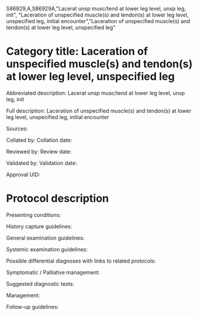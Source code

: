 S86929,A,S86929A,"Lacerat unsp musc/tend at lower leg level, unsp leg, init", "Laceration of unspecified muscle(s) and tendon(s) at lower leg level, unspecified leg, initial encounter","Laceration of unspecified muscle(s) and tendon(s) at lower leg level, unspecified leg"
# Category title: Laceration of unspecified muscle(s) and tendon(s) at lower leg level, unspecified leg

Abbreviated description: Lacerat unsp musc/tend at lower leg level, unsp leg, init

Full description: Laceration of unspecified muscle(s) and tendon(s) at lower leg level, unspecified leg, initial encounter

Sources:

Collated by:
Collation date:

Reviewed by:
Review date:

Validated by:
Validation date:

Approval UID:

# Protocol description

Presenting conditions:

History capture guidelines:

General examination guidelines:

Systemic examination guidelines:

Possible differential diagnoses with links to related protocols:

Symptomatic / Palliative management:

Suggested diagnostic tests:

Management:

Follow-up guidelines:

